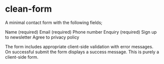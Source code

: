# clean-form
A minimal contact form with the following fields;

Name (required)
Email (required)
Phone number
Enquiry (required)
Sign up to newsletter
Agree to privacy policy

The form includes appropriate client-side validation with error messages. On successful submit the form displays a success message.
This is purely a client-side form.
